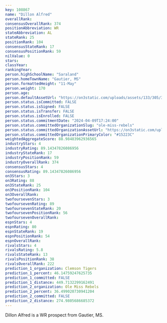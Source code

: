 ```yaml
---
key: 108867
name: "Dillon Alfred"
overallRank: 
consensusOverallRank: 374
positionAbbreviation: WR
stateAbbreviation: AL
stateRank: 25
positionRank: 104
consensusStateRank: 17
consensusPositionRank: 59
nilValue: 0
stars: 
classYear: 
rankingYear: 
person.highSchoolName: "Saraland"
person.homeTownName: "Gautier, MS"
person.formattedHeight: "11-May"
person.weight: 170
person.age: 
person.defaultAssetUrl: "https://on3static.com/uploads/assets/133/305/305133.jpg"
person.status.isCommitted: FALSE
person.status.isSigned: FALSE
person.status.isTransfer: FALSE
person.status.isEnrolled: FALSE
person.status.commitmentDate: "2024-04-09T17:24:00"
person.status.committedOrganizationSlug: "ole-miss-rebels"
person.status.committedOrganizationAssetUrl: "https://on3static.com/uploads/assets/130/150/150130.svg"
person.status.committedOrganizationPrimaryColor: "#15223C"
weightedAggregateScore: 88.98483962936565
industryStars: 4
industryRating: 89.14347826086956
industryStateRank: 17
industryPositionRank: 59
industryOverallRank: 374
consensusStars: 4
consensusRating: 89.14347826086956
on3Stars: 3
on3Rating: 88
on3StateRank: 25
on3PositionRank: 104
on3OverallRank: 
twofoursevenStars: 3
twofoursevenRating: 89
twofoursevenStateRank: 20
twofoursevenPositionRank: 56
twofoursevenOverallRank: 
espnStars: 4
espnRating: 80
espnStateRank: 19
espnPositionRank: 54
espnOverallRank: 
rivalsStars: 4
rivalsRating: 5.8
rivalsStateRank: 13
rivalsPositionRank: 38
rivalsOverallRank: 222
prediction_1_organization: Clemson Tigers
prediction_1_percent: 46.14759247625735
prediction_1_committed: FALSE
prediction_1_distance: 449.7132299162491
prediction_2_organization: Ole Miss Rebels
prediction_2_percent: 36.499020730941204
prediction_2_committed: FALSE
prediction_2_distance: 274.9805686685372
---
```

Dillon Alfred is a WR prospect from Gautier, MS.